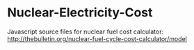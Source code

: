 # Nuclear-Electricity-Cost
Javascript source files for nuclear fuel cost calculator:
	http://thebulletin.org/nuclear-fuel-cycle-cost-calculator/model
